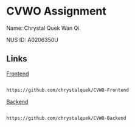 # CVWO Assignment

Name: Chrystal Quek Wan Qi


NUS ID: A0206350U

## Links

[Frontend](https://github.com/chrystalquek/CVWO-Frontend)
```bash

https://github.com/chrystalquek/CVWO-Frontend
```

[Backend](https://github.com/chrystalquek/CVWO-Backend)
```bash

https://github.com/chrystalquek/CVWO-Backend

```
